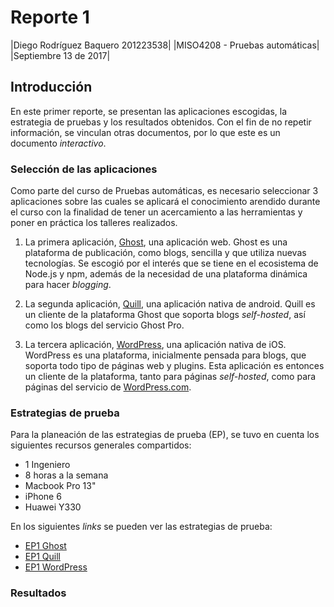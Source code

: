 # Reporte 1

|Diego Rodríguez Baquero	201223538|
|MISO4208 - Pruebas automáticas|
|Septiembre 13 de 2017|

## Introducción
En este primer reporte, se presentan las aplicaciones escogidas, la estrategia de pruebas y los resultados obtenidos. Con el fin de no repetir información, se vinculan otras documentos, por lo que este es un documento *interactivo*.

### Selección de las aplicaciones
Como parte del curso de Pruebas automáticas, es necesario seleccionar 3 aplicaciones sobre las cuales se aplicará el conocimiento arendido durante el curso con la finalidad de tener un acercamiento a las herramientas y poner en práctica los talleres realizados.

1. La primera aplicación, [Ghost](../Ghost/README.md), una aplicación web. Ghost es una plataforma de publicación, como blogs, sencilla y que utiliza nuevas tecnologías. Se escogió por el interés que se tiene en el ecosistema de Node.js y npm, además de la necesidad de una plataforma dinámica para hacer *blogging*.

2. La segunda aplicación, [Quill](../Quill/README.md), una aplicación nativa de android. Quill es un cliente de la plataforma Ghost que soporta blogs *self-hosted*, así como los blogs del servicio Ghost Pro.

3. La tercera aplicación, [WordPress](../WordPress/README.md), una aplicación nativa de iOS. WordPress es una plataforma, inicialmente pensada para blogs, que soporta todo tipo de páginas web y plugins. Esta aplicación es entonces un cliente de la plataforma, tanto para páginas *self-hosted*, como para páginas del servicio de [WordPress.com](https://wordpress.com).

### Estrategias de prueba
Para la planeación de las estrategias de prueba (EP), se tuvo en cuenta los siguientes recursos generales compartidos:
- 1 Ingeniero
- 8 horas a la semana
- Macbook Pro 13"
- iPhone 6
- Huawei Y330

En los siguientes *links* se pueden ver las estrategias de prueba:
- [EP1 Ghost](../Ghost/It1/EP1.md)
- [EP1 Quill](../Quill/It1/EP1.md)
- [EP1 WordPress](../WordPress/It1/EP1.md)

### Resultados
